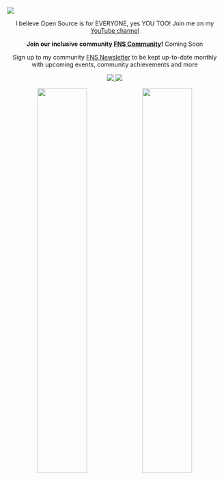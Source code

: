 <a href="http://eddiejaoude.io" target="_blank"><img src="https://storage.googleapis.com/fns-blog/public/frontend/assets/images/page/about/banner.jpg" /></a>

<p align="center">I believe Open Source is for EVERYONE, yes YOU TOO! Join me on my <a href="https://www.youtube.com/channel/UC7edB0EhgVO7dAVY8-NiVTA?sub_confirmation=1">YouTube channel</a></p>

<p align="center"><b>Join our inclusive community <a href="http://community.farunurisonmez.com">FNS Community</a>!</b> Coming Soon</p>

<p align="center">Sign up to my community <a href="http://farunurisonmez.com/newsletters">FNS Newsletter</a> to be kept up-to-date monthly with upcoming events, community achievements and more</p>

<p align="center">
  <a href="http://twitter.com/farunurisonmez">
    <img src="https://img.shields.io/twitter/follow/farunurisonmez?label=Twitter&logo=twitter&style=for-the-badge&color=blue" />
  </a>
  <a href="http://youtube.com/channel/UC7edB0EhgVO7dAVY8-NiVTA?sub_confirmation=1">
    <img src="https://img.shields.io/youtube/channel/subscribers/UC7edB0EhgVO7dAVY8-NiVTA?style=for-the-badge&logo=youtube&label=Youtube&color=blue" />
  </a>
</p>

<p align="center">
  <img width="48%" src="https://github-readme-stats.vercel.app/api?username=farunurisonmez&show_icons=true&theme=tokyonight" />
  <img width="48%" src="https://github-readme-streak-stats.herokuapp.com/?user=farunurisonmez&theme=tokyonight" />
</p>

